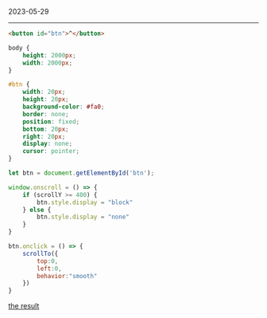 2023-05-29

----

```html
<button id="btn">^</button>
```
```css
body {
	height: 2000px;
	width: 2000px;
}

#btn {
	width: 20px;
	height: 20px;
	background-color: #fa0;
	border: none;
	position: fixed;
	bottom: 20px;
	right: 20px;
	display: none;
	cursor: pointer;
}

```
```js
let btn = document.getElementById('btn');

window.onscroll = () => {
	if (scrollY >= 400) {
		btn.style.display = "block"
	} else {
		btn.style.display = "none"
	}
}

btn.onclick = () => {
	scrollTo({
		top:0,
		left:0,
		behavior:"smooth"
	})
}
```

[the result](https://codepen.io/benHaseep/pen/YzJMbwN)

